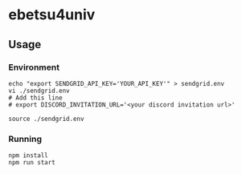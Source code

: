 # ebetsu4univ
## Usage
### Environment
```shell
echo "export SENDGRID_API_KEY='YOUR_API_KEY'" > sendgrid.env
vi ./sendgrid.env
# Add this line
# export DISCORD_INVITATION_URL='<your discord invitation url>'

source ./sendgrid.env
```
### Running
```shell
npm install
npm run start
```